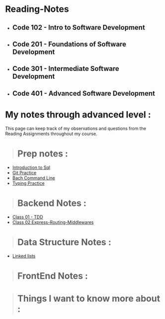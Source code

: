# Reading-Notes

- ## Code 102 - Intro to Software Development

- ## Code 201 - Foundations of Software Development

- ## Code 301 - Intermediate Software Development

- ## Code 401 - Advanced Software Development

# My notes through advanced level :

This page can keep track of my observations and questions from the Reading Assignments throughout my course.

> # Prep notes :

- [Introduction to Sql ](./introduction-to-SQL/README.md)
- [Git Practice ](./Git%20Practice/README.md)
- [Bach Command Line ](./Bach%20Practice/README.md)
- [Typing Practice](./Typing%20Practice/README.md)

<!-- | **Days** | **Link**              |
| -------- | --------------------- |
| Day 01   | [](./Day01/README.md) |
| Day 02   | [](./Day02/README.md) |
| Day 03   | [](./Day03/README.MD) | -->

> # Backend Notes :

- [Class 01 - TDD](Class_01_TDD-Express.md%20)
- [Class 02 Express-Routing-Middlewares](Class_02-Express-REST-API.md)

> # Data Structure Notes :

- [Linked lists ](Linked-Lists.md)

> # FrontEnd Notes :

> # Things I want to know more about :
